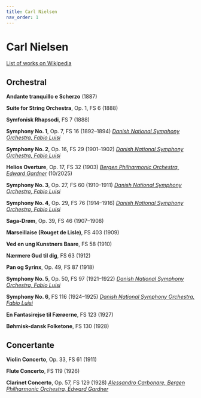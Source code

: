 ```yaml
---
title: Carl Nielsen
nav_order: 1
---
```


# Carl Nielsen

[List of works on Wikipedia](https://en.wikipedia.org/wiki/List_of_compositions_by_Carl_Nielsen)

## Orchestral

**Andante tranquillo e Scherzo** (1887)

**Suite for String Orchestra**, Op. 1, FS 6 (1888)

**Symfonisk Rhapsodi**, FS 7 (1888)

**Symphony No. 1**, Op. 7, FS 16 (1892–1894) [*Danish National Symphony Orchestra, Fabio Luisi*](http://www.tidal.com/track/263917129)

**Symphony No. 2**, Op. 16, FS 29 (1901–1902) [*Danish National Symphony Orchestra, Fabio Luisi*](http://www.tidal.com/track/272467503)

**Helios Overture**, Op. 17, FS 32 (1903) [*Bergen Philharmonic Orchestra, Edward Gardner*](https://tidal.com/track/449683858) (10/2025)

**Symphony No. 3**, Op. 27, FS 60 (1910–1911) [*Danish National Symphony Orchestra, Fabio Luisi*](http://www.tidal.com/track/263917125)

**Symphony No. 4**, Op. 29, FS 76 (1914–1916) [*Danish National Symphony Orchestra, Fabio Luisi*](http://www.tidal.com/track/252771588)

**Saga-Drøm**, Op. 39, FS 46 (1907–1908)

**Marseillaise (Rouget de Lisle)**, FS 403 (1909)

**Ved en ung Kunstners Baare**, FS 58 (1910)

**Nærmere Gud til dig**, FS 63 (1912)

**Pan og Syrinx**, Op. 49, FS 87 (1918)

**Symphony No. 5**, Op. 50, FS 97 (1921–1922) [*Danish National Symphony Orchestra, Fabio Luisi*](http://www.tidal.com/track/252771592)

**Symphony No. 6**, FS 116 (1924–1925) [*Danish National Symphony Orchestra, Fabio Luisi*](http://www.tidal.com/track/272467509)

**En Fantasirejse til Færøerne**, FS 123 (1927)

**Bøhmisk-dansk Folketone**, FS 130 (1928)

## Concertante

**Violin Concerto**, Op. 33, FS 61 (1911)

**Flute Concerto**, FS 119 (1926)

**Clarinet Concerto**, Op. 57, FS 129 (1928) [*Alessandro Carbonare, Bergen Philharmonic Orchestra, Edward Gardner*](https://tidal.com/track/449683859)

